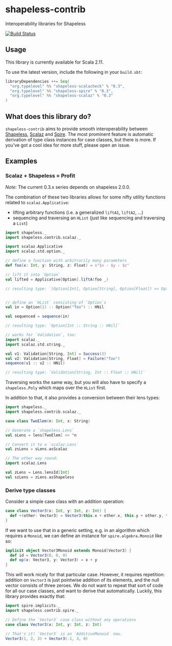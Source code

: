 shapeless-contrib
=================

Interoperability libraries for Shapeless

[![Build Status](https://travis-ci.org/typelevel/shapeless-contrib.png?branch=master)](http://travis-ci.org/typelevel/shapeless-contrib)


Usage
-----

This library is currently available for Scala 2.11.

To use the latest version, include the following in your `build.sbt`:

```scala
libraryDependencies ++= Seq(
  "org.typelevel" %% "shapeless-scalacheck" % "0.3",
  "org.typelevel" %% "shapeless-spire" % "0.3",
  "org.typelevel" %% "shapeless-scalaz" % "0.3"
)
```


What does this library do?
--------------------------

`shapeless-contrib` aims to provide smooth interoperability between [Shapeless](https://github.com/milessabin/shapeless), [Scalaz](https://github.com/scalaz/scalaz) and [Spire](https://github.com/non/spire). The most prominent feature is automatic derivation of type class instances for case classes, but there is more. If you've got a cool idea for more stuff, please open an issue.


Examples
--------

### Scalaz + Shapeless = Profit

_Note:_ The current 0.3.x series depends on shapeless 2.0.0.

The combination of these two libraries allows for some nifty utility functions related to `scalaz.Applicative`:

* lifting arbitrary functions (i.e. a generalized `liftA1`, `liftA2`, ...)
* sequencing and traversing an `HList` (just like sequencing and traversing a `List`)

```scala
import shapeless._
import shapeless.contrib.scalaz._

import scalaz.Applicative
import scalaz.std.option._

// define a function with arbitrarily many parameters
def foo(x: Int, y: String, z: Float) = s"$x - $y - $z"

// lift it into `Option`
val lifted = Applicative[Option].liftA(foo _)

// resulting type: `(Option[Int], Option[String], Option[Float]) => Option[String]`


// define an `HList` consisting of `Option`s
val in = Option(1) :: Option("foo") :: HNil

val sequenced = sequence(in)

// resulting type: `Option[Int :: String :: HNil]`

// works for `Validation`, too:
import scalaz._
import scalaz.std.string._

val v1: Validation[String, Int] = Success(3)
val v2: Validation[String, Float] = Failure("foo")
sequence(v1 :: v2 :: HNil)

// resulting type: `Validation[String, Int :: Float :: HNil]`
```

Traversing works the same way, but you will also have to specify a `shapeless.Poly` which maps over the `HList` first.

In addition to that, it also provides a conversion between their lens types:

```scala
import shapeless._
import shapeless.contrib.scalaz._

case class TwoElem(n: Int, x: String)

// Generate a `shapeless.Lens`
val sLens = lens[TwoElem] >> 'n

// Convert it to a `scalaz.Lens`
val zsLens = sLens.asScalaz

// The other way round:
import scalaz.Lens

val zLens = Lens.lensId[Int]
val szLens = zLens.asShapeless
```

### Derive type classes

Consider a simple case class with an addition operation:

```scala
case class Vector3(x: Int, y: Int, z: Int) {
  def +(other: Vector3) = Vector3(this.x + other.x, this.y + other.y, this.z + other.z)
}
```

If we want to use that in a generic setting, e.g. in an algorithm which requires a `Monoid`, we can define an instance for `spire.algebra.Monoid` like so:

```scala
implicit object Vector3Monoid extends Monoid[Vector3] {
  def id = Vector3(0, 0, 0)
  def op(x: Vector3, y: Vector3) = x + y
}
```

This will work nicely for that particular case. However, it requires repetition: addition on `Vector3` is just pointwise addition of its elements, and the null vector consists of three zeroes. We do not want to repeat that sort of code for all our case classes, and want to derive that automatically. Luckily, this library provides exactly that:

```scala
import spire.implicits._
import shapeless.contrib.spire._

// Define the `Vector3` case class without any operations
case class Vector3(x: Int, y: Int, z: Int)

// That's it! `Vector3` is an `AdditiveMonoid` now.
Vector3(1, 2, 3) + Vector3(-1, 3, 0)
```
